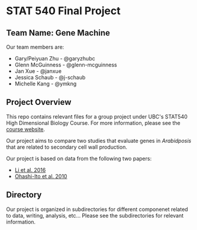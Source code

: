 # STAT 540 Final Project
## Team Name: Gene Machine

Our team members are:

- Gary/Peiyuan Zhu - @garyzhubc
- Glenn McGuinness - @glenn-mcguinness
- Jan Xue - @janxue
- Jessica Schaub - @j-schaub
- Michelle Kang - @ymkng

## Project Overview

This repo contains relevant files for a group project under UBC's STAT540 High Dimensional Biology Course. For more information, please see the [course website](https://stat540-ubc.github.io/index.html).

Our project aims to compare two studies that evaluate genes in *Arabidposis* that are related to secondary cell wall production.

Our project is based on data from the following two papers:

- [Li et al. 2016](https://bit.ly/2WJtnJI)
- [Ohashi-Ito et al. 2010](https://bit.ly/2Txs0vk)

## Directory

Our project is organized in subdirectories for different componenet related to data, writing, analysis, etc...
Please see the subdirectories for relevant information.
